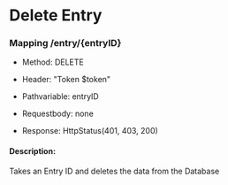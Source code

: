 # Delete Entry

### Mapping /entry/{entryID}

* Method: DELETE

* Header: "Token $token"

* Pathvariable: entryID

* Requestbody: none

* Response: HttpStatus(401, 403, 200)

#### Description:

Takes an Entry ID and deletes the data from the Database